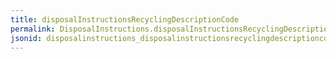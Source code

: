 ```yaml
---
title: disposalInstructionsRecyclingDescriptionCode
permalink: DisposalInstructions.disposalInstructionsRecyclingDescriptionCode.html
jsonid: disposalinstructions_disposalinstructionsrecyclingdescriptioncode
---
```

